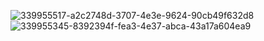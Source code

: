 ![339955517-a2c2748d-3707-4e3e-9624-90cb49f632d8](https://github.com/Sirisha-13/TASK1/assets/130222971/aa10ef7c-3d8c-42c0-9524-37c22e5d4238)
![339955345-8392394f-fea3-4e37-abca-43a17a604ea9](https://github.com/Sirisha-13/TASK1/assets/130222971/c1a5739f-3443-46f0-94f1-53a331c34f60)

